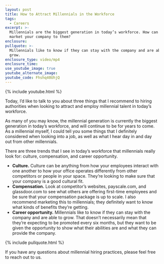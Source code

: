 ```yaml
---
layout: post
title: How to Attract Millennials in the Workforce
tags:
  - Careers
excerpt: >-
  Millennials are the biggest generation in today’s workforce. How can you
  market your company to them?
enclosure:
pullquote: >-
  Millennials like to know if they can stay with the company and are able to
  grow.
enclosure_type: video/mp4
enclosure_time:
use_youtube_image: true
youtube_alternate_image:
youtube_code: Fhshq40UhjQ
---
```


{% include youtube.html %}

Today, I’d like to talk to you about three things that I recommend to hiring authorities when looking to attract and employ millennial talent in today’s workforce.

As many of you may know, the millennial generation is currently the biggest generation in today’s workforce, and will continue to be for years to come. As a millennial myself, I could tell you some things that I definitely considered when looking into a job, as well as what I hear day in and day out from other millennials.

There are three trends that I see in today’s workforce that millennials really look for: culture, compensation, and career opportunity.

* **Culture.** Culture can be anything from how your employees interact with one another to how your office operates differently from other competitors or people in your space. They’re looking to make sure that your company is a good cultural fit.
* **Compensation.** Look at competitor’s websites, payscale.com, and glassdoor.com to see what others are offering first-time employees and be sure that your compensation package is up to scale. I also recommend marketing this to millennials; they definitely want to know what kinds of benefits they’re getting.
* **Career opportunity.** Millennials like to know if they can stay with the company and are able to grow. That doesn’t necessarily mean that they’re expecting to be promoted every six months, but they want to be given the opportunity to show what their abilities are and what they can provide the company.

{% include pullquote.html %}

If you have any questions about millennial hiring practices, please feel free to reach out to us.